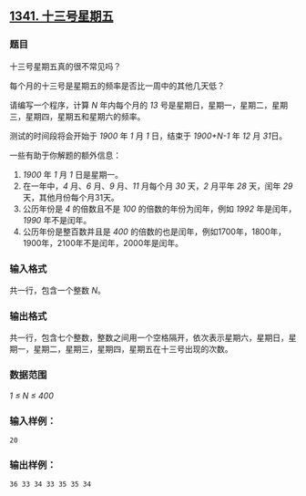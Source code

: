 ## [1341. 十三号星期五](https://www.acwing.com/problem/content/1343/)

### 题目

十三号星期五真的很不常见吗？

每个月的十三号是星期五的频率是否比一周中的其他几天低？

请编写一个程序，计算 *N* 年内每个月的 *13* 号是星期日，星期一，星期二，星期三，星期四，星期五和星期六的频率。

测试的时间段将会开始于 *1900* 年 *1* 月 *1* 日，结束于 *1900+N-1* 年 *12* 月 *31*日。

一些有助于你解题的额外信息：

1. *1900* 年 *1* 月 *1* 日是星期一。
2. 在一年中，*4* 月、*6* 月、*9* 月、*11* 月每个月 *30* 天，*2* 月平年 *28* 天，闰年 *29* 天，其他月份每个月31天。
3. 公历年份是 *4* 的倍数且不是 *100* 的倍数的年份为闰年，例如 *1992* 年是闰年，*1990* 年不是闰年。
4. 公历年份是整百数并且是 *400* 的倍数的也是闰年，例如1700年，1800年，1900年，2100年不是闰年，2000年是闰年。

### 输入格式

共一行，包含一个整数 *N*。

### 输出格式

共一行，包含七个整数，整数之间用一个空格隔开，依次表示星期六，星期日，星期一，星期二，星期三，星期四，星期五在十三号出现的次数。

### 数据范围

*1 ≤ N ≤ 400*

### 输入样例：

```
20
```

### 输出样例：

```
36 33 34 33 35 35 34
```
